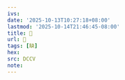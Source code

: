 ```yaml
---
ivs:
date: '2025-10-13T10:27:18+08:00'
lastmod: '2025-10-14T21:46:45-08:00'
title: 􁌫
url: 􁌫
tags: [缺]
hex: 
src: DCCV
note:
---
```

